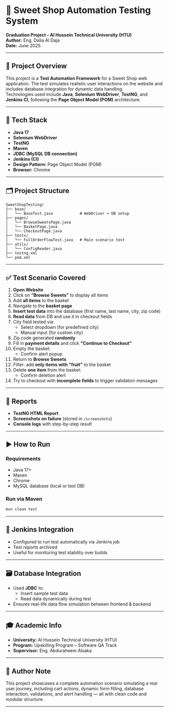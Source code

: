 # 🍬 Sweet Shop Automation Testing System

**Graduation Project - Al Hussein Technical University (HTU)**  
**Author:** Eng. Dalia Al Daja  
**Date:** June 2025

---

## 📌 Project Overview

This project is a **Test Automation Framework** for a Sweet Shop web application. The test simulates realistic user interactions on the website and includes database integration for dynamic data handling.  
Technologies used include **Java**, **Selenium WebDriver**, **TestNG**, and **Jenkins CI**, following the **Page Object Model (POM)** architecture.

---

## 🧩 Tech Stack

- **Java 17**  
- **Selenium WebDriver**  
- **TestNG**  
- **Maven**  
- **JDBC (MySQL DB connection)**  
- **Jenkins (CI)**  
- **Design Pattern:** Page Object Model (POM)  
- **Browser:** Chrome

---

## 🗂️ Project Structure

```
SweetShopTesting/
├── base/
│   └── BaseTest.java            # WebDriver + DB setup
├── pages/
│   └── BrowseSweetsPage.java
│   └── BasketPage.java
│   └── CheckoutPage.java
├── tests/
│   └── FullOrderFlowTest.java   # Main scenario test
├── utils/
│   └── ConfigReader.java
├── testng.xml
└── pom.xml
```

---

## ✅ Test Scenario Covered

1. **Open Website**  
2. Click on **“Browse Sweets”** to display all items  
3. Add **all items** to the basket  
4. Navigate to the **basket page**  
5. **Insert test data** into the database (first name, last name, city, zip code)  
6. **Read data** from DB and use it in checkout fields  
7. City field tested via:
   - Select dropdown (for predefined city)
   - Manual input (for custom city)
8. Zip code generated **randomly**  
9. Fill in **payment details** and click **"Continue to Checkout"**  
10. Empty the basket:
    - Confirm alert popup
11. Return to **Browse Sweets**  
12. Filter: add **only items with "fruit"** to the basket  
13. Delete **one item** from the basket:
    - Confirm deletion alert
14. Try to checkout with **incomplete fields** to trigger validation messages

---

## 📸 Reports

- **TestNG HTML Report**  
- **Screenshots on failure** (stored in `/screenshots`)  
- **Console logs** with step-by-step result

---

## ▶️ How to Run

### Requirements
- Java 17+  
- Maven  
- Chrome  
- MySQL database (local or test DB)

### Run via Maven

```bash
mvn clean test
```

---

## 🔁 Jenkins Integration

- Configured to run test automatically via Jenkins job  
- Test reports archived  
- Useful for monitoring test stability over builds

---

## 🗃️ Database Integration

- Used **JDBC** to:
  - Insert sample test data
  - Read data dynamically during test
- Ensures real-life data flow simulation between frontend & backend

---

## 🎓 Academic Info

- **University:** Al Hussein Technical University (HTU)  
- **Program:** Upskilling Program – Software QA Track  
- **Supervisor:** Eng. Abduraheem Alsaka  

---

## 🙌 Author Note

This project showcases a complete automation scenario simulating a real user journey, including cart actions, dynamic form filling, database interaction, validations, and alert handling — all with clean code and modular structure.

---
